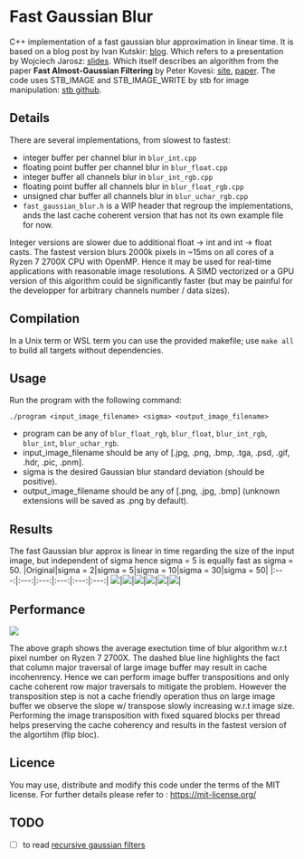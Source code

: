 # Fast Gaussian Blur

C++ implementation of a fast gaussian blur approximation in linear time. It is based on a blog post by Ivan Kutskir: [blog](http://blog.ivank.net/fastest-gaussian-blur.html). Which refers to a presentation by Wojciech Jarosz: [slides](http://elynxsdk.free.fr/ext-docs/Blur/Fast_box_blur.pdf). Which itself describes an algorithm from the paper **Fast Almost-Gaussian Filtering** by Peter Kovesi: [site](https://www.peterkovesi.com/matlabfns/#integral), [paper](https://www.peterkovesi.com/papers/FastGaussianSmoothing.pdf). The code uses STB_IMAGE and STB_IMAGE_WRITE by stb for image manipulation: [stb github](https://github.com/nothings/stb). 

## Details

There are several implementations, from slowest to fastest:

- integer buffer per channel blur in `blur_int.cpp`
- floating point buffer per channel blur in `blur_float.cpp`
- integer buffer all channels blur in `blur_int_rgb.cpp`
- floating point buffer all channels blur in `blur_float_rgb.cpp`
- unsigned char buffer all channels blur in `blur_uchar_rgb.cpp`
- `fast_gaussian_blur.h` is a WIP header that regroup the implementations, ands the last cache coherent version that has not its own example file for now.

Integer versions are slower due to additional float -> int and int -> float casts. The fastest version blurs 2000k pixels in ~15ms on all cores of a Ryzen 7 2700X CPU with OpenMP. Hence it may be used for real-time applications with reasonable image resolutions. A SIMD vectorized or a GPU version of this algorithm could be significantly faster (but may be painful for the developper for arbitrary channels number / data sizes).

## Compilation

In a Unix term or WSL term you can use the provided makefile; use `make all` to build all targets without dependencies.

## Usage

Run the program with the following command:

`./program <input_image_filename> <sigma> <output_image_filename>`

- program can be any of `blur_float_rgb`, `blur_float`, `blur_int_rgb`, `blur_int`, `blur_uchar_rgb`.
- input_image_filename should be any of [.jpg, .png, .bmp, .tga, .psd, .gif, .hdr, .pic, .pnm].
- sigma is the desired Gaussian blur standard deviation (should be positive).
- output_image_filename should be any of [.png, .jpg, .bmp]  (unknown extensions will be saved as .png by default).

## Results

The fast Gaussian blur approx is linear in time regarding the size of the input image, but independent of sigma hence sigma = 5 is equally fast as sigma = 50.
|Original|sigma = 2|sigma = 5|sigma = 10|sigma = 30|sigma = 50|
|:---:|:---:|:---:|:---:|:---:|:---:|
![](data/demo.png)|![](data/blur2.png)|![](data/blur5.png)|![](data/blur10.png)|![](data/blur30.png)|![](data/blur50.png)|

## Performance

![](data/time.png)

The above graph shows the average exectution time of blur algorithm w.r.t pixel number on Ryzen 7 2700X. The dashed blue line highlights the fact that column major traversal of large image buffer may result in cache incohenrency. Hence we can perform image buffer transpositions and only cache coherent row major traversals to mitigate the problem. However the transposition step is not a cache friendly operation thus on large image buffer we observe the slope w/ transpose slowly increasing w.r.t image size. Performing the image transposition with fixed squared blocks per thread helps preserving the cache coherency and results in the fastest version of the algortihm (flip bloc).   

## Licence

You may use, distribute and modify this code under the terms of the MIT license. For further details please refer to : https://mit-license.org/

## TODO

- [ ] to read [recursive gaussian filters](https://software.intel.com/content/dam/develop/external/us/en/documents/cwp546-181134.pdf)
